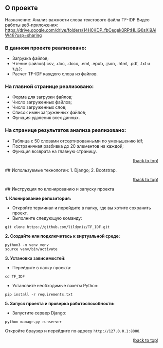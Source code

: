 ## О проекте

Назначение: Анализ важности слова текстового файла TF-IDF
Видео работы веб-приложения: https://drive.google.com/drive/folders/14H0KDP_fbCegek0RPtHLiG0sXi9AiW48?usp=sharing

### В данном проекте реализовано:

- Загрузка файлов;
- Чтение файлов(.csv, .doc, .docx, .eml, .epub, .json, .html, .pdf, .txt и т.д.);
- Расчет TF-IDF каждого слова из файлов.

### На главной странице реализовано:

- Форма для загрузки файлов;
- Число загруженных файлов;
- Число загруженных слов;
- Список имен загруженных файлов;
- Функция удаления всех данных.

### На странице результатов анализа реализовано:

- Таблица с 50 словами отсортированными по уменьшению idf;
- Постраничная разбивка до 20 элементов на каждой;
- Функция возврата на главную страницу.
<p align="right">(<a href="#readme-top">back to top</a>)</p>
## Используемые технологии:
1. Django;
2. Bootstrap.
<p align="right">(<a href="#readme-top">back to top</a>)</p>
## Инструкция по клонированию и запуску проекта

**1. Клонирование репозитория:**

- Откройте терминал и перейдите в папку, где вы хотите сохранить проект.
- Выполните следующую команду:

```
git clone https://github.com/lildyniz/TF_IDF.git
```

**2. Создайте или подключитесь к виртуальной среде:**

```
python3 -m venv venv
source venv/bin/activate
```

**3. Установка зависимостей:**

- Перейдите в папку проекта:

```
cd TF_IDF
```

- Установите необходимые пакеты Python:

```
pip install -r requirements.txt
```

**5. Запуск проекта и проверка работоспособности:**

- Запустите сервер Django:

```
python manage.py runserver
```

Откройте браузер и перейдите по адресу `http://127.0.0.1:8000`.
<p align="right">(<a href="#readme-top">back to top</a>)</p>